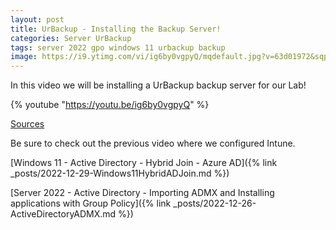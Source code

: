 ```yaml
---
layout: post
title: UrBackup - Installing the Backup Server!
categories: Server UrBackup
tags: server 2022 gpo windows 11 urbackup backup
image: https://i9.ytimg.com/vi/ig6by0vgpyQ/mqdefault.jpg?v=63d01972&sqp=CJy8q68G&rs=AOn4CLCIyR4oQ8__zycmux1DcUUjbFonTQ
---
```


In this video we will be installing a UrBackup backup server for our Lab!

{% youtube "https://youtu.be/ig6by0vgpyQ" %}

[Sources](https://learn.microsoft.com/en-us/azure/active-directory/fundamentals/customize-branding)

Be sure to check out the previous video where we configured Intune.

[Windows 11 - Active Directory - Hybrid Join - Azure AD]({% link _posts/2022-12-29-Windows11HybridADJoin.md %})

[Server 2022 - Active Directory - Importing ADMX and Installing applications with Group Policy]({% link _posts/2022-12-26-ActiveDirectoryADMX.md %})

